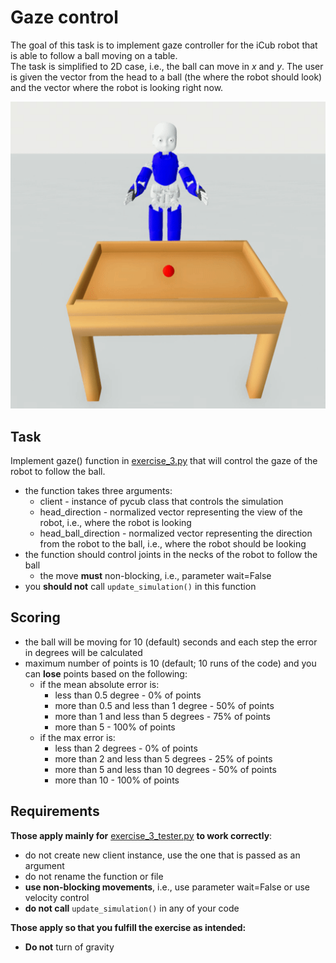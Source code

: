 # Gaze control  
The goal of this task is to implement gaze controller for the iCub robot that is able to follow a ball moving on a table.  
The task is simplified to 2D case, i.e., the ball can move in _x_ and _y_. The user is given the vector from
the head to a ball (the where the robot should look) and the vector where the robot is looking right now.

![Gaze](https://raw.githubusercontent.com/rustlluk/pycub/dev/exercises/exercise_3/exercise_3.gif)


## Task
Implement gaze() function in [exercise_3.py](https://github.com/rustlluk/pycub/blob/master/exercises/exercise_3/exercise_3.py)
that will control the gaze of the robot to follow the ball.  
   - the function takes three arguments:
     - client - instance of pycub class that controls the simulation
     - head_direction - normalized vector representing the view of the robot, i.e., where the robot is looking
     - head_ball_direction - normalized vector representing the direction from the robot to the ball, i.e.,
       where the robot should be looking
   - the function should control joints in the necks of the robot to follow the ball
     - the move **must** non-blocking, i.e., parameter wait=False  
   - you **should not** call `update_simulation()` in this function

## Scoring
 - the ball will be moving for 10 (default) seconds and each step the error in degrees will be calculated  
 - maximum number of points is 10 (default; 10 runs of the code) and you can **lose** points based on the following:
   - if the mean absolute error is:
     - less than 0.5 degree - 0% of points
     - more than 0.5 and less than 1 degree - 50% of points
     - more than 1 and less than 5 degrees - 75% of points
     - more than 5 - 100% of points
   - if the max error is:
     - less than 2 degrees - 0% of points
     - more than 2 and less than 5 degrees - 25% of points
     - more than 5 and less than 10 degrees - 50% of points
     - more than 10 - 100% of points

## Requirements
**Those apply mainly for** [exercise_3_tester.py](https://github.com/rustlluk/pycub/blob/master/exercises/exercise_3/exercise_3_tester.py) **to work correctly**:
  - do not create new client instance, use the one that is passed as an argument
  - do not rename the function or file
  - **use non-blocking movements**, i.e., use parameter wait=False or use velocity control
  - **do not call** `update_simulation()` in any of your code

**Those apply so that you fulfill the exercise as intended:**
  - **Do not** turn of gravity
